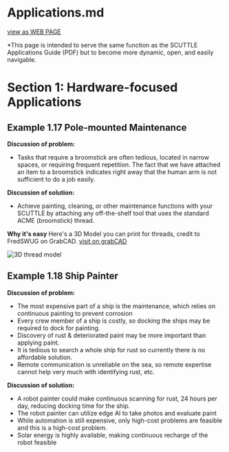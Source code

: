 # Applications.md

[view as WEB PAGE](https://qr.page/g/15vgHvaHTAe ':class=button')

*This page is intended to serve the same function as the SCUTTLE Applications Guide (PDF) but to become more dynamic, open, and easily navigable.

# Section 1: Hardware-focused Applications

## Example 1.17 Pole-mounted Maintenance

**Discussion of problem:**
* Tasks that require a broomstick are often tedious, located in narrow spaces, or requiring frequent repetition.  The fact that we have attached an item to a broomstick indicates right away that the human arm is not sufficient to do a job easily. 

**Discussion of solution:**
* Achieve painting, cleaning, or other maintenance functions with your SCUTTLE by attaching any off-the-shelf tool that uses the standard ACME (broomstick) thread.

**Why it's easy**
Here's a 3D Model you can print for threads, credit to FredSWUG on GrabCAD.  [visit on grabCAD](https://grabcad.com/library/acme-thread-samples-1)

![3D thread model](https://d2t1xqejof9utc.cloudfront.net/screenshots/pics/f8b9fc7ce13171d0327a1e0af75b5e29/large.png)

## Example 1.18 Ship Painter

**Discussion of problem:**
* The most expensive part of a ship is the maintenance, which relies on continuous painting to prevent corrosion
* Every crew member of a ship is costly, so docking the ships may be required to dock for painting.
* Discovery of rust & deteriorated paint may be more important than applying paint.
* It is tedious to search a whole ship for rust so currently there is no affordable solution.
* Remote communication is unreliable on the sea, so remote expertise cannot help very much with identifying rust, etc.

**Discussion of solution:**
* A robot painter could make continuous scanning for rust, 24 hours per day, reducing docking time for the ship.
* The robot painter can utilize edge AI to take photos and evaluate paint
* While automation is still expensive, only high-cost problems are feasible and this is a high-cost problem.
* Solar energy is highly available, making continuous recharge of the robot feasible
